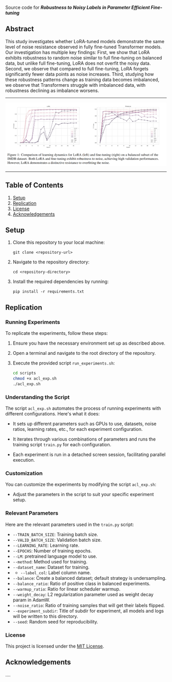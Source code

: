 Source code for _**Robustness to Noisy Labels in Parameter Efficient Fine-tuning**_

## Abstract
This study investigates whether LoRA-tuned models  demonstrate the same level of noise resistance observed in fully fine-tuned Transformer models. Our investigation has multiple key findings: First, we show that LoRA exhibits robustness to random noise similar to full fine-tuning on balanced data, but unlike full fine-tuning, LoRA does not overfit the noisy data. Second, we observe that compared to full fine-tuning, LoRA forgets significantly fewer data points as noise increases. Third, studying how these robustness patterns change as training data becomes imbalanced, we observe that Transformers struggle with imbalanced data, with robustness declining as imbalance worsens.

---
![Figure 1: comparison of learning dynamics over train and validation set for LoRA and fine-tuning](img/Figure1.png)

---

## Table of Contents

1. [Setup](#setup)
2. [Replication](#replication)
4. [License](#license)
5. [Acknowledgements](#acknowledgements)

<a name="setup"></a>
## Setup

1. Clone this repository to your local machine:

    ```
    git clone <repository-url>
    ```

2. Navigate to the repository directory:

    ```
    cd <repository-directory>
    ```

3. Install the required dependencies by running:

    ```
    pip install -r requirements.txt
    ```
<a name="replication"></a>
## Replication

### Running Experiments

To replicate the experiments, follow these steps:

1. Ensure you have the necessary environment set up as described above.

2. Open a terminal and navigate to the root directory of the repository.

3. Execute the provided script `run_experiments.sh`:

    ```bash
    cd scripts
    chmod +x acl_exp.sh
    ./acl_exp.sh
    ```

### Understanding the Script

The script `acl_exp.sh` automates the process of running experiments with different configurations. Here's what it does:

- It sets up different parameters such as GPUs to use, datasets, noise ratios, learning rates, etc., for each experiment configuration.

- It iterates through various combinations of parameters and runs the training script `train.py` for each configuration.

- Each experiment is run in a detached screen session, facilitating parallel execution.

### Customization

You can customize the experiments by modifying the script `acl_exp.sh`:

- Adjust the parameters in the script to suit your specific experiment setup.

### Relevant Parameters

Here are the relevant parameters used in the `train.py` script:

- `--TRAIN_BATCH_SIZE`: Training batch size.
- `--VALID_BATCH_SIZE`: Validation batch size.
- `--LEARNING_RATE`: Learning rate.
- `--EPOCHS`: Number of training epochs.
- `--LM`: pretrained language model to use.
- `--method`: Method used for training.
- `--dataset_name`: Dataset for training.
- - `--label_col`: Label column name.
- `--balance`: Create a balanced dataset; default strategy is undersampling.
- `--balance_ratio`: Ratio of positive class in balanced experiments.
- `--warmup_ratio`: Ratio for linear scheduler warmup.
- `--weight_decay`: L2 regularization parameter used as weight decay param in AdamW.
- `--noise_ratio`: Ratio of training samples that will get their labels flipped.
- `--experiment_subdir`: Title of subdir for experiment, all models and logs will be written to this directory.
- `--seed`: Random seed for reproducibility.


### License

This project is licensed under the [MIT License](LICENSE).

## Acknowledgements

....

